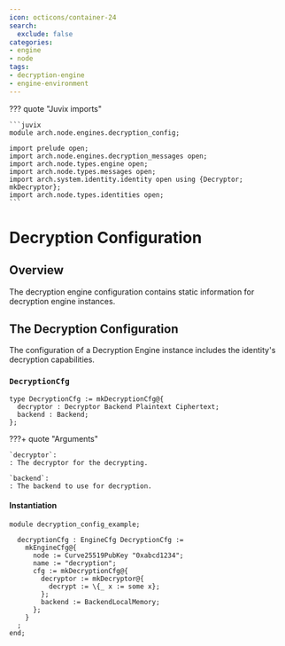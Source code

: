 ```yaml
---
icon: octicons/container-24
search:
  exclude: false
categories:
- engine
- node
tags:
- decryption-engine
- engine-environment
---
```


??? quote "Juvix imports"

    ```juvix
    module arch.node.engines.decryption_config;

    import prelude open;
    import arch.node.engines.decryption_messages open;
    import arch.node.types.engine open;
    import arch.node.types.messages open;
    import arch.system.identity.identity open using {Decryptor; mkDecryptor};
    import arch.node.types.identities open;
    ```

# Decryption Configuration

## Overview

The decryption engine configuration contains static information for decryption engine instances.

## The Decryption Configuration

The configuration of a Decryption Engine instance includes the identity's
decryption capabilities.

### `DecryptionCfg`

<!-- --8<-- [start:DecryptionCfg] -->
```juvix
type DecryptionCfg := mkDecryptionCfg@{
  decryptor : Decryptor Backend Plaintext Ciphertext;
  backend : Backend;
};
```
<!-- --8<-- [end:DecryptionCfg] -->

???+ quote "Arguments"

    `decryptor`:
    : The decryptor for the decrypting.

    `backend`:
    : The backend to use for decryption.

#### Instantiation

<!-- --8<-- [start:decryptionCfg] -->
```juvix extract-module-statements
module decryption_config_example;

  decryptionCfg : EngineCfg DecryptionCfg :=
    mkEngineCfg@{
      node := Curve25519PubKey "0xabcd1234";
      name := "decryption";
      cfg := mkDecryptionCfg@{
        decryptor := mkDecryptor@{
          decrypt := \{_ x := some x};
        };
        backend := BackendLocalMemory;
      };
    }
  ;
end;
```
<!-- --8<-- [end:decryptionCfg] -->

